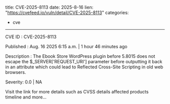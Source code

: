 
title: CVE-2025-8113
date: 2025-8-16
lien: "https://cvefeed.io/vuln/detail/CVE-2025-8113"
categories:
  - cve
---

CVE ID : CVE-2025-8113

Published :  Aug. 16
2025
6:15 a.m. | 1 hour
46 minutes ago

Description : The Ebook Store WordPress plugin before 5.8015 does not escape the $_SERVER['REQUEST_URI'] parameter before outputting it back in an attribute
which could lead to Reflected Cross-Site Scripting in old web browsers.

Severity: 0.0 | NA

Visit the link for more details
such as CVSS details
affected products
timeline
and more...
